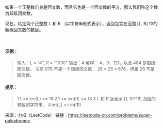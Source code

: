 如果一个正整数自身是回文数，而且它也是一个回文数的平方，那么我们称这个数为超级回文数。

现在，给定两个正整数 L 和 R （以字符串形式表示），返回包含在范围 [L, R] 中的超级回文数的数目。

 

#### 示例：

>   输入：L = "4", R = "1000"
    输出：4
    解释：
    4，9，121，以及 484 是超级回文数。
    注意 676 不是一个超级回文数： 26 * 26 = 676，但是 26 不是回文数。
 

#### 提示：

> 1.1 <= len(L) <= 18 
2.1 <= len(R) <= 18
3.L 和 R 是表示 [1, 10^18) 范围的整数的字符串。
4.int(L) <= int(R)

来源：力扣（LeetCode）
链接：https://leetcode-cn.com/problems/super-palindromes
